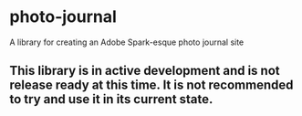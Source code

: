 # photo-journal
A library for creating an Adobe Spark-esque photo journal site

## This library is in active development and is not release ready at this time. It is not recommended to try and use it in its current state.
